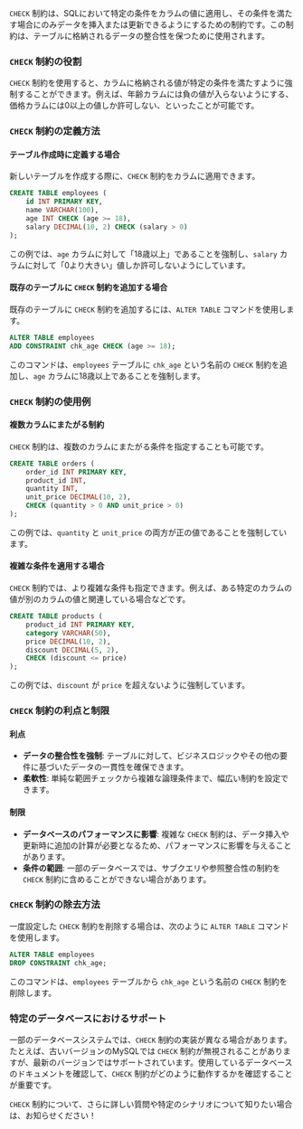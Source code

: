 `CHECK` 制約は、SQLにおいて特定の条件をカラムの値に適用し、その条件を満たす場合にのみデータを挿入または更新できるようにするための制約です。この制約は、テーブルに格納されるデータの整合性を保つために使用されます。

### `CHECK` 制約の役割

`CHECK` 制約を使用すると、カラムに格納される値が特定の条件を満たすように強制することができます。例えば、年齢カラムには負の値が入らないようにする、価格カラムには0以上の値しか許可しない、といったことが可能です。

### `CHECK` 制約の定義方法

#### テーブル作成時に定義する場合

新しいテーブルを作成する際に、`CHECK` 制約をカラムに適用できます。

```sql
CREATE TABLE employees (
    id INT PRIMARY KEY,
    name VARCHAR(100),
    age INT CHECK (age >= 18),
    salary DECIMAL(10, 2) CHECK (salary > 0)
);
```

この例では、`age` カラムに対して「18歳以上」であることを強制し、`salary` カラムに対して「0より大きい」値しか許可しないようにしています。

#### 既存のテーブルに `CHECK` 制約を追加する場合

既存のテーブルに `CHECK` 制約を追加するには、`ALTER TABLE` コマンドを使用します。

```sql
ALTER TABLE employees
ADD CONSTRAINT chk_age CHECK (age >= 18);
```

このコマンドは、`employees` テーブルに `chk_age` という名前の `CHECK` 制約を追加し、`age` カラムに18歳以上であることを強制します。

### `CHECK` 制約の使用例

#### 複数カラムにまたがる制約

`CHECK` 制約は、複数のカラムにまたがる条件を指定することも可能です。

```sql
CREATE TABLE orders (
    order_id INT PRIMARY KEY,
    product_id INT,
    quantity INT,
    unit_price DECIMAL(10, 2),
    CHECK (quantity > 0 AND unit_price > 0)
);
```

この例では、`quantity` と `unit_price` の両方が正の値であることを強制しています。

#### 複雑な条件を適用する場合

`CHECK` 制約では、より複雑な条件も指定できます。例えば、ある特定のカラムの値が別のカラムの値と関連している場合などです。

```sql
CREATE TABLE products (
    product_id INT PRIMARY KEY,
    category VARCHAR(50),
    price DECIMAL(10, 2),
    discount DECIMAL(5, 2),
    CHECK (discount <= price)
);
```

この例では、`discount` が `price` を超えないように強制しています。

### `CHECK` 制約の利点と制限

#### 利点
- **データの整合性を強制**: テーブルに対して、ビジネスロジックやその他の要件に基づいたデータの一貫性を確保できます。
- **柔軟性**: 単純な範囲チェックから複雑な論理条件まで、幅広い制約を設定できます。

#### 制限
- **データベースのパフォーマンスに影響**: 複雑な `CHECK` 制約は、データ挿入や更新時に追加の計算が必要となるため、パフォーマンスに影響を与えることがあります。
- **条件の範囲**: 一部のデータベースでは、サブクエリや参照整合性の制約を `CHECK` 制約に含めることができない場合があります。

### `CHECK` 制約の除去方法

一度設定した `CHECK` 制約を削除する場合は、次のように `ALTER TABLE` コマンドを使用します。

```sql
ALTER TABLE employees
DROP CONSTRAINT chk_age;
```

このコマンドは、`employees` テーブルから `chk_age` という名前の `CHECK` 制約を削除します。

### 特定のデータベースにおけるサポート

一部のデータベースシステムでは、`CHECK` 制約の実装が異なる場合があります。たとえば、古いバージョンのMySQLでは `CHECK` 制約が無視されることがありますが、最新のバージョンではサポートされています。使用しているデータベースのドキュメントを確認して、`CHECK` 制約がどのように動作するかを確認することが重要です。

`CHECK` 制約について、さらに詳しい質問や特定のシナリオについて知りたい場合は、お知らせください！
